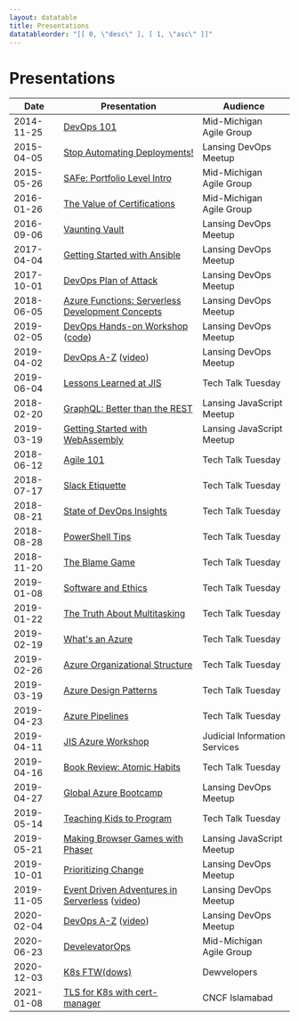 ```yaml
---
layout: datatable
title: Presentations
datatableorder: "[[ 0, \"desc\" ], [ 1, \"asc\" ]]"
---
```

# Presentations

Date      |Presentation                            |Audience
----------|----------------------------------------|--------
2014-11-25|[DevOps 101](presentations/2014-11-25-MMAG-DevOps101.html)|Mid-Michigan Agile Group
2015-04-05|[Stop Automating Deployments!](presentations/2015-04-05-LansingDevOps-StopAutomatingDeployments.html)|Lansing DevOps Meetup
2015-05-26|[SAFe: Portfolio Level Intro](presentations/2015-05-26-MMAG-SAFePortfolioLevelIntro.html)|Mid-Michigan Agile Group
2016-01-26|[The Value of Certifications](presentations/2016-01-26-MMAG-ValueOfCertifications.html)|Mid-Michigan Agile Group
2016-09-06|[Vaunting Vault](presentations/2016-09-06-LansingDevOps-VauntingVault.html)|Lansing DevOps Meetup
2017-04-04|[Getting Started with Ansible](presentations/2017-04-04-LansingDevOps-GettingStartedWithAnsible.html)|Lansing DevOps Meetup
2017-10-01|[DevOps Plan of Attack](presentations/2017-10-01-LansingDevOps-DevOpsPlanOfAttack.html)|Lansing DevOps Meetup
2018-06-05|[Azure Functions: Serverless Development Concepts](presentations/2018-06-05-Lansing-DevOps-Meetup.html)|Lansing DevOps Meetup
2019-02-05|[DevOps Hands-on Workshop](presentations/2019-02-05-Lansing-DevOps-Meetup.html) ([code](https://github.com/brendonthiede/2019-02-lansing-devops-meetup-hands-on))|Lansing DevOps Meetup
2019-04-02|[DevOps A-Z](presentations/2019-04-02-Lansing-DevOps-Meetup.html) ([video](https://youtu.be/vAUVQyjuuao))|Lansing DevOps Meetup
2019-06-04|[Lessons Learned at JIS](presentations/2019-06-04-TechTalkTuesday-LessonsLearned.html)|Tech Talk Tuesday
2018-02-20|[GraphQL: Better than the REST](https://github.com/brendonthiede/js-meetup-graphql)|Lansing JavaScript Meetup
2019-03-19|[Getting Started with WebAssembly](presentations/2019-03-19-JavaScriptMeetup.html)|Lansing JavaScript Meetup
2018-06-12|[Agile 101](presentations/2018-06-12-TechTalkTuesday-Agile101.html)|Tech Talk Tuesday
2018-07-17|[Slack Etiquette](presentations/2018-07-17-TechTalkTuesday-SlackEtiquette.html)|Tech Talk Tuesday
2018-08-21|[State of DevOps Insights](presentations/2018-08-21-TechTalkTuesday-StateOfDevops.html)|Tech Talk Tuesday
2018-08-28|[PowerShell Tips](presentations/2018-08-28-TechTalkTuesday-PowerShellTips.html)|Tech Talk Tuesday
2018-11-20|[The Blame Game](presentations/2018-11-20-TechTalkTuesday-BlameGame.html)|Tech Talk Tuesday
2019-01-08|[Software and Ethics](presentations/2019-01-08-TechTalkTuesday-SoftwareEthics.html)|Tech Talk Tuesday
2019-01-22|[The Truth About Multitasking](presentations/2019-01-22-TechTalkTuesday-Multitasking.html)|Tech Talk Tuesday
2019-02-19|[What's an Azure](presentations/2019-02-19-TechTalkTuesday-WhatIsAzure.html)|Tech Talk Tuesday
2019-02-26|[Azure Organizational Structure](presentations/2019-02-26-TechTalkTuesday-AzureStructure.html)|Tech Talk Tuesday
2019-03-19|[Azure Design Patterns](presentations/2019-03-19-TechTalkTuesday-AzurePatterns.html)|Tech Talk Tuesday
2019-04-23|[Azure Pipelines](presentations/2019-04-23-TechTalkTuesday-AzurePipeines.html)|Tech Talk Tuesday
2019-04-11|[JIS Azure Workshop](presentations/2019-04-11-JISAzureWorkshop.html)|Judicial Information Services
2019-04-16|[Book Review: Atomic Habits](presentations/2019-04-16-TechTalkTuesday-AtomicHabits.html)|Tech Talk Tuesday
2019-04-27|[Global Azure Bootcamp](presentations/2019-04-27-GlobalAzureBootcamp.html)|Lansing DevOps Meetup
2019-05-14|[Teaching Kids to Program](presentations/2019-05-14-TechTalkTuesday-TeachingKidsToCode.html)|Tech Talk Tuesday
2019-05-21|[Making Browser Games with Phaser](presentations/2019-05-21-JavaScriptMeetup-MakingBrowserGamesWithPhaser.html)|Lansing JavaScript Meetup
2019-10-01|[Prioritizing Change](presentations/2019-10-01-Lansing-DevOps-PrioritizingChange.html)|Lansing DevOps Meetup
2019-11-05|[Event Driven Adventures in Serverless](presentations/2019-11-05-Lansing-DevOps-EventDriven.html) ([video](https://youtu.be/p9wLGp3Mq8g))|Lansing DevOps Meetup
2020-02-04|[DevOps A-Z](presentations/2020-02-04-Lansing-DevOps-DevOps_A-Z.html) ([video](https://youtu.be/unQRJ9q0Qr4))|Lansing DevOps Meetup
2020-06-23|[DevelevatorOps](presentations/2020-06-23-MMAG-DevelevatorOps.html)|Mid-Michigan Agile Group
2020-12-03|[K8s FTW(dows)](presentations/2020-12-03-Dewvelopers-k8sftw.html)|Dewvelopers
2021-01-08|[TLS for K8s with cert-manager](presentations/2021-01-08-cert-manager.html)|CNCF Islamabad
